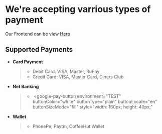 # We're accepting varrious types of payment

 Our Frontend can be view [Here](https://github.com/Moh2399/CoffeeHut_Frontend)

## Supported Payments

 - **Card Payment**
    > - Debit Card: VISA, Master, RuPay
    > - Credit Card: VISA, Master Card, Diners Club

 - **Net Banking**
    > - <img src=""> <google-pay-button
  environment="TEST"
  buttonColor="white"
  buttonType="plain"
  buttonLocale="en"
  buttonSizeMode="fill"
  style="width: 160px; height: 40px;"
></google-pay-button>

 - **Wallet**
    > - PhonePe, Paytm, CoffeeHut Wallet 
